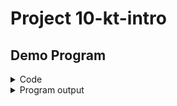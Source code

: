 # Project 10-kt-intro

## Demo Program
<details>
  <summary>Code</summary>
  
  Code from [Main.kt](src/main/kotlin/Main.kt)
  
  ![image](https://github.com/user-attachments/assets/904b385b-1a73-41b8-8f97-9fded3459664)

  
</details>

<details>
  <summary>Program output</summary>
  
  ![image](https://github.com/user-attachments/assets/8704e862-1e61-471e-854c-50fa9f779c93)

</details>
